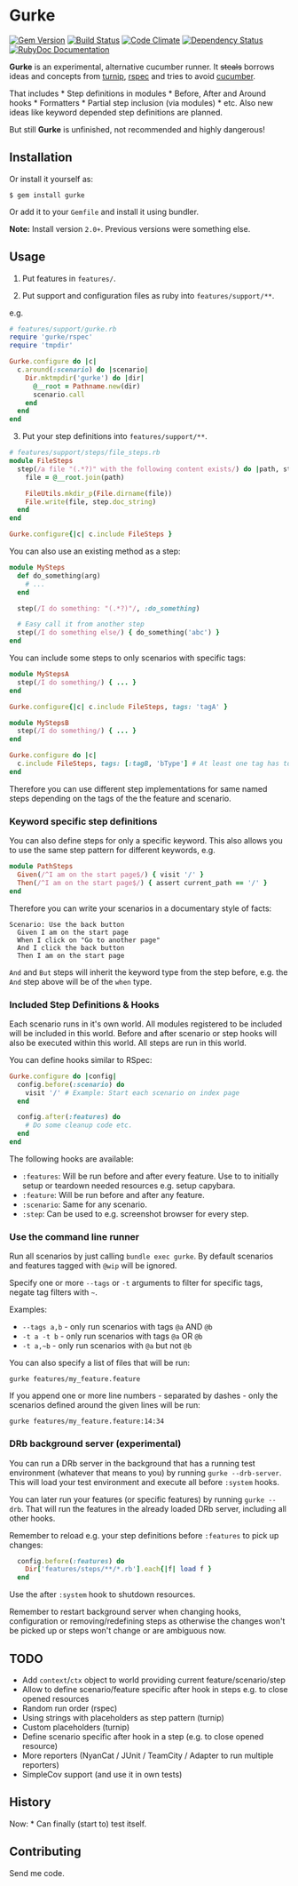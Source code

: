 # Gurke

[![Gem Version](https://badge.fury.io/rb/gurke.svg)](http://badge.fury.io/rb/gurke) [![Build Status](http://img.shields.io/travis/jgraichen/gurke/master.svg)](https://travis-ci.org/jgraichen/gurke) [![Code Climate](http://img.shields.io/codeclimate/github/jgraichen/gurke.svg)](https://codeclimate.com/github/jgraichen/gurke) [![Dependency Status](http://img.shields.io/gemnasium/jgraichen/gurke.svg)](https://gemnasium.com/jgraichen/gurke) [![RubyDoc Documentation](http://img.shields.io/badge/rubydoc-here-blue.svg)](http://rubydoc.info/github/jgraichen/gurke/master/frames)

**Gurke** is an experimental, alternative cucumber runner. It ~~steals~~ borrows ideas and concepts from [turnip](https://github.com/jnicklas/turnip), [rspec](http://rspec.info) and tries to avoid [cucumber](https://github.com/cucumber/cucumber/).

That includes * Step definitions in modules * Before, After and Around hooks * Formatters * Partial step inclusion (via modules) * etc. Also new ideas like keyword depended step definitions are planned.

But still **Gurke** is unfinished, not recommended and highly dangerous!

## Installation

Or install it yourself as:

    $ gem install gurke

Or add it to your `Gemfile` and install it using bundler.

**Note:** Install version `2.0+`. Previous versions were something else.

## Usage

1. Put features in `features/`.

2. Put support and configuration files as ruby into `features/support/**`.

e.g.

```ruby
# features/support/gurke.rb
require 'gurke/rspec'
require 'tmpdir'

Gurke.configure do |c|
  c.around(:scenario) do |scenario|
    Dir.mktmpdir('gurke') do |dir|
      @__root = Pathname.new(dir)
      scenario.call
    end
  end
end
```

3. Put your step definitions into `features/support/**`.

```ruby
# features/support/steps/file_steps.rb
module FileSteps
  step(/a file "(.*?)" with the following content exists/) do |path, step|
    file = @__root.join(path)

    FileUtils.mkdir_p(File.dirname(file))
    File.write(file, step.doc_string)
  end
end

Gurke.configure{|c| c.include FileSteps }
```

You can also use an existing method as a step:

```ruby
module MySteps
  def do_something(arg)
    # ...
  end

  step(/I do something: "(.*?)"/, :do_something)

  # Easy call it from another step
  step(/I do something else/) { do_something('abc') }
end
```

You can include some steps to only scenarios with specific tags:

```ruby
module MyStepsA
  step(/I do something/) { ... }
end

Gurke.configure{|c| c.include FileSteps, tags: 'tagA' }

module MyStepsB
  step(/I do something/) { ... }
end

Gurke.configure do |c|
  c.include FileSteps, tags: [:tagB, 'bType'] # At least one tag has to match
end
```

Therefore you can use different step implementations for same named steps depending on the tags of the the feature and scenario.

### Keyword specific step definitions

You can also define steps for only a specific keyword. This also allows you to use the same step pattern for different keywords, e.g.

```ruby
module PathSteps
  Given(/^I am on the start page$/) { visit '/' }
  Then(/^I am on the start page$/) { assert current_path == '/' }
end
```

Therefore you can write your scenarios in a documentary style of facts:

```
Scenario: Use the back button
  Given I am on the start page
  When I click on "Go to another page"
  And I click the back button
  Then I am on the start page
```

`And` and `But` steps will inherit the keyword type from the step before, e.g. the `And` step above will be of the `when` type.

### Included Step Definitions & Hooks

Each scenario runs in it's own world. All modules registered to be included will be included in this world. Before and after scenario or step hooks will also be executed within this world. All steps are run in this world.

You can define hooks similar to RSpec:

```ruby
Gurke.configure do |config|
  config.before(:scenario) do
    visit '/' # Example: Start each scenario on index page
  end

  config.after(:features) do
    # Do some cleanup code etc.
  end
end
```

The following hooks are available:

* `:features`: Will be run before and after every feature. Use to to initially setup or teardown needed resources e.g. setup capybara.
* `:feature`: Will be run before and after any feature.
* `:scenario`: Same for any scenario.
* `:step`: Can be used to e.g. screenshot browser for every step.

### Use the command line runner

Run all scenarios by just calling `bundle exec gurke`. By default scenarios and features tagged with `@wip` will be ignored.

Specify one or more `--tags` or `-t` arguments to filter for specific tags, negate tag filters with `~`.

Examples:

* `--tags a,b` - only run scenarios with tags `@a` AND `@b`
* `-t a -t b` - only run scenarios with tags `@a` OR `@b`
* `-t a,~b` - only run scenarios with `@a` but not `@b`

You can also specify a list of files that will be run:

```
gurke features/my_feature.feature
```

If you append one or more line numbers - separated by dashes - only the scenarios defined around the given lines will be run:

```
gurke features/my_feature.feature:14:34
```

### DRb background server (experimental)

You can run a DRb server in the background that has a running test environment (whatever that means to you) by running `gurke --drb-server`. This will load your test environment and execute all before `:system` hooks.

You can later run your features (or specific features) by running `gurke --drb`. That will run the features in the already loaded DRb server, including all other hooks.

Remember to reload e.g. your step definitions before `:features` to pick up changes:

```ruby
  config.before(:features) do
    Dir['features/steps/**/*.rb'].each{|f| load f }
  end
```

Use the after `:system` hook to shutdown resources.

Remember to restart background server when changing hooks, configuration or removing/redefining steps as otherwise the changes won't be picked up or steps won't change or are ambiguous now.

## TODO

* Add `context`/`ctx` object to world providing current feature/scenario/step
* Allow to define scenario/feature specific after hook in steps e.g. to close opened resources
* Random run order (rspec)
* Using strings with placeholders as step pattern (turnip)
* Custom placeholders (turnip)
* Define scenario specific after hook in a step (e.g. to close opened resource)
* More reporters (NyanCat / JUnit / TeamCity / Adapter to run multiple reporters)
* SimpleCov support (and use it in own tests)

## History

Now: * Can finally (start to) test itself.

## Contributing

Send me code.
